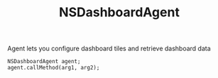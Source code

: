 ﻿---
uid: crmscript_ref_NSDashboardAgent
title: NSDashboardAgent
intellisense: Void.NSDashboardAgent
keywords: NSDashboardAgent
so.topic: reference
---

Agent lets you configure dashboard tiles and retrieve dashboard data

```crmscript
NSDashboardAgent agent;
agent.callMethod(arg1, arg2);
```
